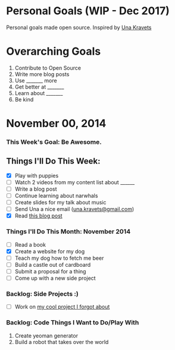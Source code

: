 Personal Goals (WIP - Dec 2017)
==============

Personal goals made open source. Inspired by [Una Kravets](https://una.im/personal-goals-guide/)

# Overarching Goals
1. Contribute to Open Source
2. Write more blog posts
3. Use _______ more
4. Get better at _______
5. Learn about _______
6. Be kind

# November 00, 2014

### This Week's Goal: Be Awesome.

## Things I'll Do This Week:
- [x] Play with puppies
- [ ] Watch 2 videos from my content list about ______
- [ ] Write a blog post
- [ ] Continue learning about narwhals
- [ ] Create slides for my talk about music
- [ ] Send Una a nice email (una.kravets@gmail.com)
- [x] Read [this blog post](http://una.github.io/personal-goals-guide)

### Things I'll Do This Month: November 2014
- [ ] Read a book
- [x] Create a website for my dog
- [ ] Teach my dog how to fetch me beer
- [ ] Build a castle out of cardboard
- [ ] Submit a proposal for a thing
- [ ] Come up with a new side project

### Backlog: Side Projects :)
- [ ] Work on [my cool project I forgot about](http://google.com)

### Backlog: Code Things I Want to Do/Play With
1. Create yeoman generator
2. Build a robot that takes over the world
